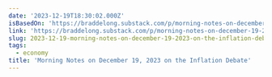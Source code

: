 ```yaml
---
date: '2023-12-19T18:30:02.000Z'
isBasedOn: 'https://braddelong.substack.com/p/morning-notes-on-december-19-2023'
link: 'https://braddelong.substack.com/p/morning-notes-on-december-19-2023'
slug: 2023-12-19-morning-notes-on-december-19-2023-on-the-inflation-debate
tags:
  - economy
title: 'Morning Notes on December 19, 2023 on the Inflation Debate'
---
```



